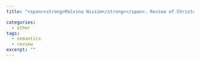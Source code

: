 ```yaml
---
title: "<span><strong>Malvina Nissim</strong></span>. Review of Christopher Lyons, Definiteness, Cambridge University Press, Cambridge, 1999. <em>Archivio Glottologico Italiano</em>, 88(2), 2002."

categories: 
  - other
tags:
  - semantics
  - review
excerpt: ""
---
```




